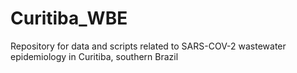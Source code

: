 # Curitiba_WBE
Repository for data and scripts related to SARS-COV-2 wastewater epidemiology in Curitiba, southern Brazil
